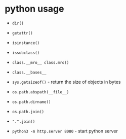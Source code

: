 # python usage

* `dir()`
* `getattr()`
* `isinstance()`
* `issubclass()`
* `class.__mro__ class.mro()`
* `class.__bases__`
* `sys.getsizeof()` - return the size of objects in bytes
* `os.path.abspath(__file__)`
* `os.path.dirname()`
* `os.path.join()`
* `".".join()`

* `python3 -m http.server 8080` - start python server
